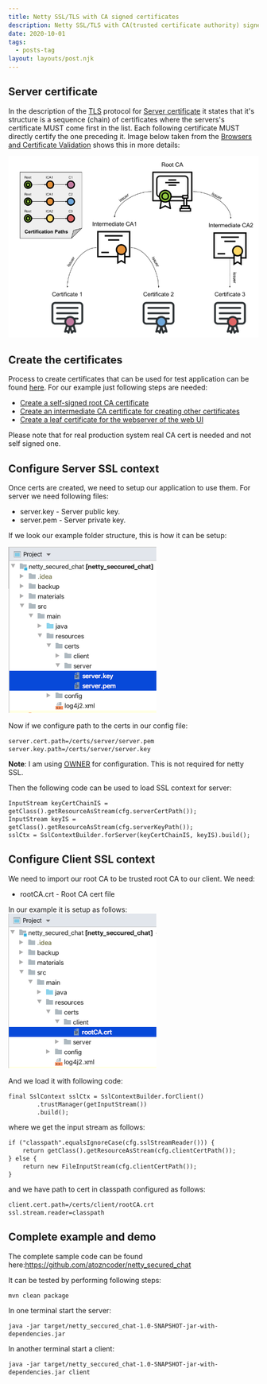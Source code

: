 ```yaml
---
title: Netty SSL/TLS with CA signed certificates
description: Netty SSL/TLS with CA(trusted certificate authority) signed certificates.
date: 2020-10-01
tags:
  - posts-tag
layout: layouts/post.njk
---
```


## Server certificate
In the description of the [TLS](https://tools.ietf.org/html/rfc5246) protocol for [Server certificate](https://tools.ietf.org/html/rfc5246#page-47) it states that it's structure is a sequence (chain) of certificates where the servers's certificate MUST come first in the list. Each following certificate MUST directly certify the one preceding it. Image below taken from the [Browsers and Certificate Validation](https://www.ssl.com/article/browsers-and-certificate-validation/) shows this in more details:

![cert_chain](/img/casignednettysecuredchat/certification_paths.png)



## Create the certificates
Process to create certificates that can be used for test application can be found [here](https://github.com/atozncoder/netty_secured_chat/blob/master/README.md). For our example just following steps are needed:
* [Create a self-signed root CA certificate](https://github.com/atozncoder/netty_secured_chat/blob/master/CERTS_SELF_SIGNED_ROOT.md)
* [Create an intermediate CA certificate for creating other certificates](https://github.com/atozncoder/netty_secured_chat/blob/master/CERTS_INTERMEDIATE.md)
* [Create a leaf certificate for the webserver of the web UI](https://github.com/atozncoder/netty_secured_chat/blob/master/CERTS_LEAF.md)

Please note that for real production system real CA cert is needed and not self signed one.

## Configure Server SSL context
Once certs are created, we need to setup our application to use them. For server we need following files:
* server.key - Server public key.
* server.pem - Server private key.

If we look our example folder structure, this is how it can be setup:

![server_certs_folder_strucutre](/img/casignednettysecuredchat/server_certs_folder_strucutre.png)

Now if we configure path to the certs in our config file:
```
server.cert.path=/certs/server/server.pem
server.key.path=/certs/server/server.key
```
**Note**: I am using [OWNER](http://owner.aeonbits.org/) for configuration. This is not required for netty SSL.

Then the following code can be used to load SSL context for server:
```
InputStream keyCertChainIS = getClass().getResourceAsStream(cfg.serverCertPath());
InputStream keyIS = getClass().getResourceAsStream(cfg.serverKeyPath());
sslCtx = SslContextBuilder.forServer(keyCertChainIS, keyIS).build();
```

## Configure Client SSL context
We need to import our root CA to be trusted root CA to our client. We need:
* rootCA.crt - Root CA cert file

In our example it is setup as follows:
![client_ca_cert_folder_structure](/img/casignednettysecuredchat/client_ca_cert_folder_structure.png)

And we load it with following code:
```
final SslContext sslCtx = SslContextBuilder.forClient()
        .trustManager(getInputStream())
        .build();
```
where we get the input stream as follows:
```
if ("classpath".equalsIgnoreCase(cfg.sslStreamReader())) {
    return getClass().getResourceAsStream(cfg.clientCertPath());
} else {
    return new FileInputStream(cfg.clientCertPath());
}
```
and we have path to cert in classpath configured as follows:
```
client.cert.path=/certs/client/rootCA.crt
ssl.stream.reader=classpath
```

## Complete example and demo
The complete sample code can be found here:https://github.com/atozncoder/netty_secured_chat

It can be tested by performing following steps:
```
mvn clean package
```

In one terminal start the server:
```
java -jar target/netty_seccured_chat-1.0-SNAPSHOT-jar-with-dependencies.jar
```
In another terminal start a client:
```
java -jar target/netty_seccured_chat-1.0-SNAPSHOT-jar-with-dependencies.jar client
```
